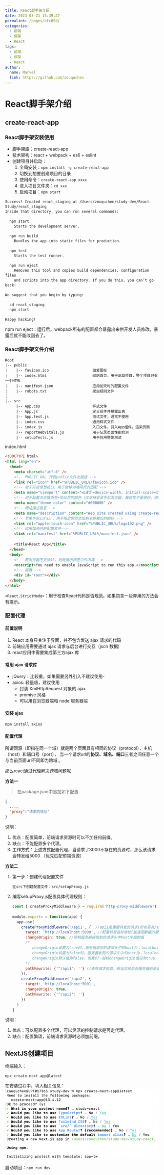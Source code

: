 ```yaml
---
title: React脚手架介绍
date: 2023-08-21 15:39:27
permalink: /pages/afc85d/
categories:
  - 前端
  - 框架
  - React
tags:
  - 前端
  - 框架
  - React
author: 
  name: Marvel
  link: https://github.com/zouquchen
---
```

# React脚手架介绍

## create-react-app
### React脚手架安装使用

- 脚手架库：create-react-app
- 技术架构：react + webpack + es6 + eslint
- 创建项目并启动：
  1. 全局安装：`npm install -g create-react-app`
  1. 切换到想要创建项目的目录
  1. 使用命令：`create-react-app xxxx`
  1. 进入项目文件夹：`cd xxx`
  1. 启动项目：`npm start`


```Terminal
Success! Created react_staging at /Users/zouquchen/study-dev/React-Study/react_staging
Inside that directory, you can run several commands:

  npm start
    Starts the development server.

  npm run build
    Bundles the app into static files for production.

  npm test
    Starts the test runner.

  npm run eject
    Removes this tool and copies build dependencies, configuration files
    and scripts into the app directory. If you do this, you can’t go back!

We suggest that you begin by typing:

  cd react_staging
  npm start

Happy hacking!
```

npm run eject：运行后，webpack所有的配置都会暴露出来供开发人员修改。暴露后就不能改回去了。

### React脚手架文件介绍

```
Root
|-- public
|	 |-- favicon.ico   					偏爱图标
|	 |-- index.html						网站首页，用于承载项目，整个项目只有一个HTML
|	 |-- manifest.json					应用加壳时的配置文件
|	 |-- robots.txt						爬虫规则文件
|
|-- src
 	 |-- App.css						样式文件
 	 |-- App.js							定义组件并暴露出去
 	 |-- App.test.js					测试文件，通常不使用
 	 |-- index.css						通用样式文件
 	 |-- index.js						入口文件，引入App组件，渲染页面
 	 |-- reportWebVitals.js				用于记录页面性能检测
 	 |-- setupTests.js					用于应用整体测试
```

index.html

```html
<!DOCTYPE html>
<html lang="en">
  <head>
    <meta charset="utf-8" />
    <!-- PUBLIC_URL 代表public文件夹路径 -->
    <link rel="icon" href="%PUBLIC_URL%/favicon.ico" />
    <!-- 用于开启理想视口，用于做移动端网页的适配 -->
    <meta name="viewport" content="width=device-width, initial-scale=1" />
    <!-- 用于配置浏览器页签+地址栏的颜色（仅支持安卓手机浏览器，兼容性不是很好，很少用） -->
    <meta name="theme-color" content="#000000" />
    <!-- 网站描述信息 -->
    <meta name="description" content="Web site created using create-react-app"/>
    <!-- 苹果手机safair，用于指定网页添加到主屏幕后的图标 -->
    <link rel="apple-touch-icon" href="%PUBLIC_URL%/logo192.png" />
    <!-- 应用加壳时的配置文件-->
    <link rel="manifest" href="%PUBLIC_URL%/manifest.json" />

    <title>React App</title>
  </head>
  <body>
    <!-- 若浏览器不支持JS，则是展示标签中的内容 -->
    <noscript>You need to enable JavaScript to run this app.</noscript>
    <!-- 容器 -->
    <div id="root"></div>
  </body>
</html>
```

`<React.StrictMode>`：用于检查React代码是否规范。如果包含一些弃用的方法会有提示。

### 配置代理

#### 前置说明

1. React 本身只关注于界面，并不包含发送 ajax 请求的代码
2. 前端应用需要通过 ajax 请求与后台进行交互（json 数据)
3. react应用中需要集成第三方ajax 库

#### 常用 ajax 请求库

- jQuery：比较重，如果需要另外引入不建议使用-
- axios: 轻量级，建议使用
  - 封装 XmlHttpRequest 对象的 ajax
  - promise 风格
  - 可以用在浏览器端和 node 服务器端

#### 安装 ajax

```cmd
npm install axios
```

#### 配置代理

所谓同源（即指在同一个域）就是两个页面具有相同的协议（protocol），主机（host）和端口号（port）， 当一个请求url的**协议、域名、端口**三者之间任意一个与当前页面url不同即为跨域  。

那么react通过代理解决跨域问题呢

**方法一**

> 在package.json中追加如下配置

```json
{
  ...,
  "proxy":"请求的地址" 
}
```

说明：

1. 优点：配置简单，前端请求资源时可以不加任何前缀。
2. 缺点：不能配置多个代理。
3. 工作方式：上述方式配置代理，当请求了3000不存在的资源时，那么该请求会转发给5000 （优先匹配前端资源）

**方法二**

1. 第一步：创建代理配置文件

   ```
   在src下创建配置文件：src/setupProxy.js
   ```

2. 编写setupProxy.js配置具体代理规则：

   ```js
   const { createProxyMiddleware } = require('http-proxy-middleware')
   
   module.exports = function(app) {
     app.use(
       createProxyMiddleware('/api1', {  //api1是需要转发的请求(所有带有/api1前缀的请求都会转发给5000)
         target: 'http://localhost:5000', //配置转发目标地址(能返回数据的服务器地址)
         changeOrigin: true, //控制服务器接收到的请求头中host字段的值
         /*
         	changeOrigin设置为true时，服务器收到的请求头中的host为：localhost:5000
         	changeOrigin设置为false时，服务器收到的请求头中的host为：localhost:3000
         	changeOrigin默认值为false，但我们一般将changeOrigin值设为true
         */
         pathRewrite: {'^/api1': ''} //去除请求前缀，保证交给后台服务器的是正常请求地址(必须配置)
       }),
       createProxyMiddleware('/api2', { 
         target: 'http://localhost:5001',
         changeOrigin: true,
         pathRewrite: {'^/api2': ''}
       })
     )
   }
   ```

说明：

1. 优点：可以配置多个代理，可以灵活的控制请求是否走代理。
2. 缺点：配置繁琐，前端请求资源时必须加前缀。

## NextJS创建项目

终端输入：

```Terminal
npx create-next-app@latest
```

在安装过程中，填入相关信息：
![image.png](https://raw.githubusercontent.com/zouquchen/Images/main/Ob-Vault/202320230809191904.png)

启动项目：`npm run dev`